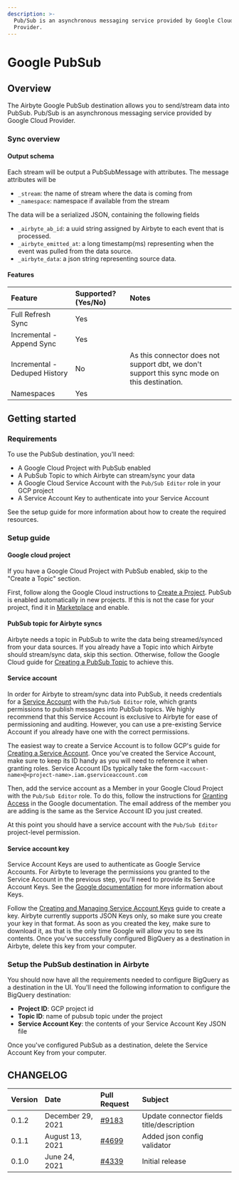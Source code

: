 ```yaml
---
description: >-
  Pub/Sub is an asynchronous messaging service provided by Google Cloud
  Provider.
---
```


# Google PubSub

## Overview

The Airbyte Google PubSub destination allows you to send/stream data into PubSub. Pub/Sub is an asynchronous messaging service provided by Google Cloud Provider.

### Sync overview

#### Output schema

Each stream will be output a PubSubMessage with attributes. The message attributes will be

* `_stream`: the name of stream where the data is coming from
* `_namespace`: namespace if available from the stream

The data will be a serialized JSON, containing the following fields

* `_airbyte_ab_id`: a uuid string assigned by Airbyte to each event that is processed.
* `_airbyte_emitted_at`: a long timestamp\(ms\) representing when the event was pulled from the data source.
* `_airbyte_data`: a json string representing source data.

#### Features

| Feature | Supported?\(Yes/No\) | Notes |
| :--- | :--- | :--- |
| Full Refresh Sync | Yes |  |
| Incremental - Append Sync | Yes |  |
| Incremental - Deduped History | No | As this connector does not support dbt, we don't support this sync mode on this destination. |
| Namespaces | Yes |  |

## Getting started

### Requirements

To use the PubSub destination, you'll need:

* A Google Cloud Project with PubSub enabled
* A PubSub Topic to which Airbyte can stream/sync your data
* A Google Cloud Service Account with the `Pub/Sub Editor` role in your GCP project
* A Service Account Key to authenticate into your Service Account

See the setup guide for more information about how to create the required resources.

### Setup guide

#### Google cloud project

If you have a Google Cloud Project with PubSub enabled, skip to the "Create a Topic" section.

First, follow along the Google Cloud instructions to [Create a Project](https://cloud.google.com/resource-manager/docs/creating-managing-projects#before_you_begin). PubSub is enabled automatically in new projects. If this is not the case for your project, find it in [Marketplace](https://console.cloud.google.com/marketplace/product/google/pubsub.googleapis.com) and enable.

#### PubSub topic for Airbyte syncs

Airbyte needs a topic in PubSub to write the data being streamed/synced from your data sources. If you already have a Topic into which Airbyte should stream/sync data, skip this section. Otherwise, follow the Google Cloud guide for [Creating a PubSub Topic](https://cloud.google.com/pubsub/docs/admin#creating_a_topic) to achieve this.

#### Service account

In order for Airbyte to stream/sync data into PubSub, it needs credentials for a [Service Account](https://cloud.google.com/iam/docs/service-accounts) with the `Pub/Sub Editor` role, which grants permissions to publish messages into PubSub topics. We highly recommend that this Service Account is exclusive to Airbyte for ease of permissioning and auditing. However, you can use a pre-existing Service Account if you already have one with the correct permissions.

The easiest way to create a Service Account is to follow GCP's guide for [Creating a Service Account](https://cloud.google.com/iam/docs/creating-managing-service-accounts). Once you've created the Service Account, make sure to keep its ID handy as you will need to reference it when granting roles. Service Account IDs typically take the form `<account-name>@<project-name>.iam.gserviceaccount.com`

Then, add the service account as a Member in your Google Cloud Project with the `Pub/Sub Editor` role. To do this, follow the instructions for [Granting Access](https://cloud.google.com/iam/docs/granting-changing-revoking-access#granting-console) in the Google documentation. The email address of the member you are adding is the same as the Service Account ID you just created.

At this point you should have a service account with the `Pub/Sub Editor` project-level permission.

#### Service account key

Service Account Keys are used to authenticate as Google Service Accounts. For Airbyte to leverage the permissions you granted to the Service Account in the previous step, you'll need to provide its Service Account Keys. See the [Google documentation](https://cloud.google.com/iam/docs/service-accounts#service_account_keys) for more information about Keys.

Follow the [Creating and Managing Service Account Keys](https://cloud.google.com/iam/docs/creating-managing-service-account-keys) guide to create a key. Airbyte currently supports JSON Keys only, so make sure you create your key in that format. As soon as you created the key, make sure to download it, as that is the only time Google will allow you to see its contents. Once you've successfully configured BigQuery as a destination in Airbyte, delete this key from your computer.

### Setup the PubSub destination in Airbyte

You should now have all the requirements needed to configure BigQuery as a destination in the UI. You'll need the following information to configure the BigQuery destination:

* **Project ID**: GCP project id
* **Topic ID**: name of pubsub topic under the project
* **Service Account Key**: the contents of your Service Account Key JSON file

Once you've configured PubSub as a destination, delete the Service Account Key from your computer.

## CHANGELOG

| Version | Date | Pull Request | Subject |
| :--- | :--- | :--- | :--- |
| 0.1.2 | December 29, 2021 | [\#9183](https://github.com/airbytehq/airbyte/pull/9183) | Update connector fields title/description |
| 0.1.1 | August 13, 2021 | [\#4699](https://github.com/airbytehq/airbyte/pull/4699) | Added json config validator |
| 0.1.0 | June 24, 2021 | [\#4339](https://github.com/airbytehq/airbyte/pull/4339) | Initial release |

